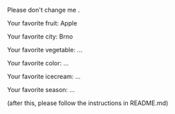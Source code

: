 
Please don't change me .



Your favorite fruit: Apple

Your favorite city: Brno

Your favorite vegetable: ...

Your favorite color: ...

Your favorite icecream: ...

Your favorite season: ...


(after this, please follow the instructions in README.md)


